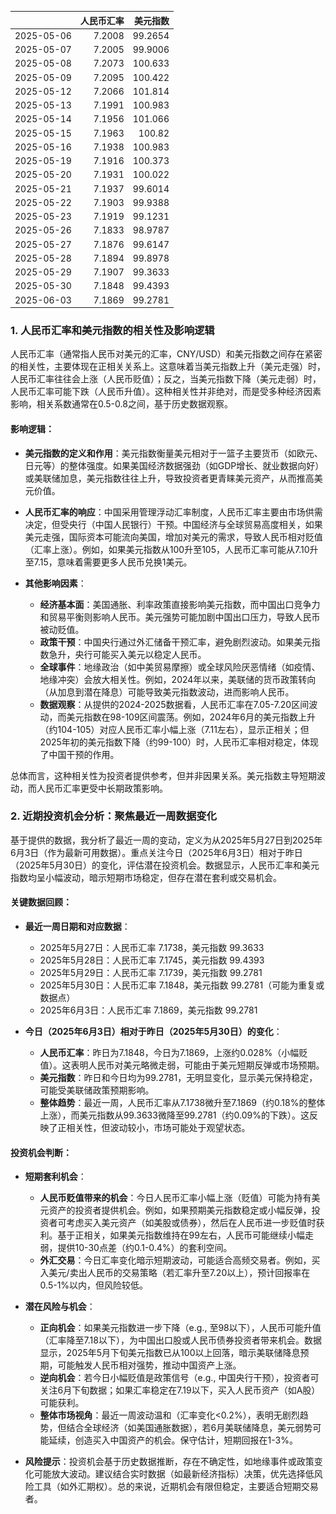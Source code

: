 |            |   人民币汇率 |   美元指数 |
|:-----------|-------------:|-----------:|
| 2025-05-06 |       7.2008 |    99.2654 |
| 2025-05-07 |       7.2005 |    99.9006 |
| 2025-05-08 |       7.2073 |   100.633  |
| 2025-05-09 |       7.2095 |   100.422  |
| 2025-05-12 |       7.2066 |   101.814  |
| 2025-05-13 |       7.1991 |   100.983  |
| 2025-05-14 |       7.1956 |   101.066  |
| 2025-05-15 |       7.1963 |   100.82   |
| 2025-05-16 |       7.1938 |   100.983  |
| 2025-05-19 |       7.1916 |   100.373  |
| 2025-05-20 |       7.1931 |   100.022  |
| 2025-05-21 |       7.1937 |    99.6014 |
| 2025-05-22 |       7.1903 |    99.9388 |
| 2025-05-23 |       7.1919 |    99.1231 |
| 2025-05-26 |       7.1833 |    98.9787 |
| 2025-05-27 |       7.1876 |    99.6147 |
| 2025-05-28 |       7.1894 |    99.8978 |
| 2025-05-29 |       7.1907 |    99.3633 |
| 2025-05-30 |       7.1848 |    99.4393 |
| 2025-06-03 |       7.1869 |    99.2781 |![图](shibor.png)

### 1. 人民币汇率和美元指数的相关性及影响逻辑

人民币汇率（通常指人民币对美元的汇率，CNY/USD）和美元指数之间存在紧密的相关性，主要体现在正相关关系上。这意味着当美元指数上升（美元走强）时，人民币汇率往往会上涨（人民币贬值）；反之，当美元指数下降（美元走弱）时，人民币汇率可能下跌（人民币升值）。这种相关性并非绝对，而是受多种经济因素影响，相关系数通常在0.5-0.8之间，基于历史数据观察。

#### 影响逻辑：
- **美元指数的定义和作用**：美元指数衡量美元相对于一篮子主要货币（如欧元、日元等）的整体强度。如果美国经济数据强劲（如GDP增长、就业数据向好）或美联储加息，美元指数往往上升，导致投资者更青睐美元资产，从而推高美元价值。
  
- **人民币汇率的响应**：中国采用管理浮动汇率制度，人民币汇率主要由市场供需决定，但受央行（中国人民银行）干预。中国经济与全球贸易高度相关，如果美元走强，国际资本可能流向美国，增加对美元的需求，导致人民币相对贬值（汇率上涨）。例如，如果美元指数从100升至105，人民币汇率可能从7.10升至7.15，意味着需要更多人民币兑换1美元。

- **其他影响因素**：
  - **经济基本面**：美国通胀、利率政策直接影响美元指数，而中国出口竞争力和贸易平衡则影响人民币。美元强势可能加剧中国出口压力，导致人民币被动贬值。
  - **政策干预**：中国央行通过外汇储备干预汇率，避免剧烈波动。如果美元指数急升，央行可能买入美元以稳定人民币。
  - **全球事件**：地缘政治（如中美贸易摩擦）或全球风险厌恶情绪（如疫情、地缘冲突）会放大相关性。例如，2024年以来，美联储的货币政策转向（从加息到潜在降息）可能导致美元指数波动，进而影响人民币。
  - **数据观察**：从提供的2024-2025数据看，人民币汇率在7.05-7.20区间波动，而美元指数在98-109区间震荡。例如，2024年6月的美元指数上升（约104-105）对应人民币汇率小幅上涨（7.11左右），显示正相关；但2025年初的美元指数下降（约99-100）时，人民币汇率相对稳定，体现了中国干预的作用。

总体而言，这种相关性为投资者提供参考，但并非因果关系。美元指数主导短期波动，而人民币汇率更受中长期政策影响。

### 2. 近期投资机会分析：聚焦最近一周数据变化

基于提供的数据，我分析了最近一周的变动，定义为从2025年5月27日到2025年6月3日（作为最新可用数据）。重点关注今日（2025年6月3日）相对于昨日（2025年5月30日）的变化，评估潜在投资机会。数据显示，人民币汇率和美元指数均呈小幅波动，暗示短期市场稳定，但存在潜在套利或交易机会。

#### 关键数据回顾：
- **最近一周日期和对应数据**：
  - 2025年5月27日：人民币汇率 7.1738，美元指数 99.3633
  - 2025年5月28日：人民币汇率 7.1745，美元指数 99.4393
  - 2025年5月29日：人民币汇率 7.1739，美元指数 99.2781
  - 2025年5月30日：人民币汇率 7.1848，美元指数 99.2781（可能为重复或数据点）
  - 2025年6月3日：人民币汇率 7.1869，美元指数 99.2781

- **今日（2025年6月3日）相对于昨日（2025年5月30日）的变化**：
  - **人民币汇率**：昨日为7.1848，今日为7.1869，上涨约0.028%（小幅贬值）。这表明人民币对美元略微走弱，可能由于美元短期反弹或市场预期。
  - **美元指数**：昨日和今日均为99.2781，无明显变化，显示美元保持稳定，可能受美联储政策预期影响。
  - **整体趋势**：最近一周，人民币汇率从7.1738微升至7.1869（约0.18%的整体上涨），而美元指数从99.3633微降至99.2781（约0.09%的下跌）。这反映了正相关性，但波动较小，市场可能处于观望状态。

#### 投资机会判断：
- **短期套利机会**：
  - **人民币贬值带来的机会**：今日人民币汇率小幅上涨（贬值）可能为持有美元资产的投资者提供机会。例如，如果预期美元指数稳定或小幅反弹，投资者可考虑买入美元资产（如美股或债券），然后在人民币进一步贬值时获利。基于正相关，如果美元指数维持在99左右，人民币可能继续小幅走弱，提供10-30点差（约0.1-0.4%）的套利空间。
  - **外汇交易**：今日汇率变化暗示短期波动，可能适合高频交易者。例如，买入美元/卖出人民币的交易策略（若汇率升至7.20以上），预计回报率在0.5-1%以内，但风险较低。

- **潜在风险与机会**：
  - **正向机会**：如果美元指数进一步下降（e.g., 至98以下），人民币可能升值（汇率降至7.18以下），为中国出口股或人民币债券投资者带来机会。数据显示，2025年5月下旬美元指数已从100以上回落，暗示美联储降息预期，可能触发人民币相对强势，推动中国资产上涨。
  - **逆向机会**：若今日小幅贬值是政策信号（e.g., 中国央行干预），投资者可关注6月下旬数据；如果汇率稳定在7.19以下，买入人民币资产（如A股）可能获利。
  - **整体市场视角**：最近一周波动温和（汇率变化<0.2%），表明无剧烈趋势，但结合全球经济（如美国通胀数据），若6月美联储降息，美元弱势可能延续，创造买入中国资产的机会。保守估计，短期回报在1-3%。

- **风险提示**：投资机会基于历史数据推断，存在不确定性，如地缘事件或政策变化可能放大波动。建议结合实时数据（如最新经济指标）决策，优先选择低风险工具（如外汇期权）。总的来说，近期机会有限但稳定，主要适合短期交易者。